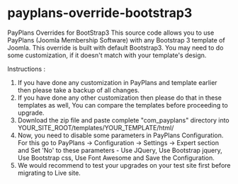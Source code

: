 # payplans-override-bootstrap3
PayPlans Overrides for BootStrap3
This source code allows you to use PayPlans (Joomla Membership Software) with any Bootstrap 3 template of Joomla. This override is built with default Bootstrap3. You may need to do some customization, if it doesn't match with your template's design.

Instructions :

1. If you have done any customization in PayPlans and template earlier then please take a backup of all changes.
2. If you have done any other customization then please do that in these templates as well, You can compare the templates before proceeding to upgrade.
3. Download the zip file and paste complete "com_payplans" directory into YOUR_SITE_ROOT/templates/YOUR_TEMPLATE/html/
4. Now, you need to disable some parameters in PayPlans Configuration. For this go to PayPlans -> Configuration -> Settings -> Expert section and Set 'No' to these parameters -  Use JQuery,  Use Bootstrap jquery,  Use Bootstrap css,  Use Font Awesome and Save the Configuration.
5. We would recommend to test your upgrades on your test site first before migrating to Live site.

